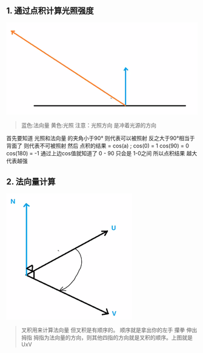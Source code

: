 ## 1. 通过点积计算光照强度
![4016873.png](img/光照/4016873.png)
> 蓝色:法向量 黄色:光照 
注意：光照方向 是冲着光源的方向

首先要知道 
光照和法向量 的夹角小于90° 则代表可以被照射
反之大于90°相当于背面了 则代表不可被照射
然后
点积的结果 =  cos(a) ;
cos(0) = 1
cos(90) = 0
cos(180) = -1
通过上边cos值就知道了 0 - 90 只会是 1-0之间 所以点积结果 越大代表越强

## 2. 法向量计算
![12538022.png](img/光照/12538022.png)
> 叉积用来计算法向量 但叉积是有顺序的。 顺序就是拿出你的左手 攥拳 伸出拇指 拇指为法向量的方向，则其他四指的方向就是叉积的顺序。上图就是UxV


